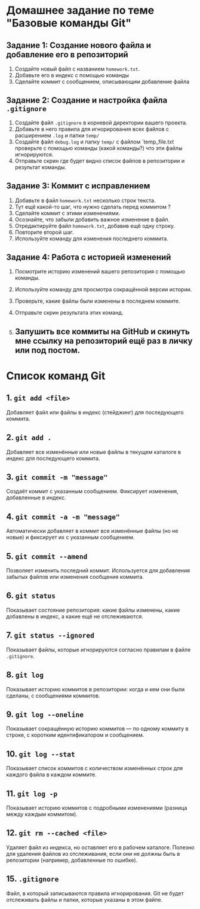 
# Домашнее задание по теме "Базовые команды Git"

## Задание 1: Создание нового файла и добавление его в репозиторий
1. Создайте новый файл с названием `homework.txt`.
2. Добавьте его в индекс с помощью команды
3. Сделайте коммит с сообщением, описывающим добавление файла

## Задание 2: Создание и настройка файла `.gitignore`
1. Создайте файл `.gitignore` в корневой директории вашего проекта.
2. Добавьте в него правила для игнорирования всех файлов с расширением `.log` и папки `temp/`
3. Создайте файл `debug.log` и папку `temp/` с файлом `temp_file.txt проверьте с помощью команды (какой команды?) что эти файлы игнорируются.
4. Отправьте скрин где будет видно список файлов в репозитории и результат команды.

## Задание 3: Коммит с исправлением
1. Добавьте в файл `homework.txt` несколько строк текста.
2. Тут ещё какой-то шаг, что нужно сделать перед коммитом ?
3. Сделайте коммит с этими изменениями.
4. Осознайте, что забыли добавить важное изменение в файл.
5. Отредактируйте файл `homework.txt`, добавив ещё одну строку.
6. Повторите второй шаг.
7. Используйте команду для изменения последнего коммита.

## Задание 4: Работа с историей изменений
1. Посмотрите историю изменений вашего репозитория с помощью команды.
2. Используйте команду для просмотра сокращённой версии истории.
3. Проверьте, какие файлы были изменены в последнем коммите.
4. Отправьте скрин результата этих команд.

5. ## Запушить все коммиты на GitHub и скинуть мне ссылку на репозиторий ещё раз в личку или под постом.


# Список команд Git

## 1. `git add <file>`
Добавляет файл или файлы в индекс (стейджинг) для последующего коммита.

## 2. `git add .`
Добавляет все изменённые или новые файлы в текущем каталоге в индекс для последующего коммита.

## 3. `git commit -m "message"`
Создаёт коммит с указанным сообщением. Фиксирует изменения, добавленные в индекс.

## 4. `git commit -a -m "message"`
Автоматически добавляет в коммит все изменённые файлы (но не новые) и фиксирует их с указанным сообщением.

## 5. `git commit --amend`
Позволяет изменить последний коммит. Используется для добавления забытых файлов или изменения сообщения коммита.

## 6. `git status`
Показывает состояние репозитория: какие файлы изменены, какие добавлены в индекс, а какие ещё не отслеживаются.

## 7. `git status --ignored`
Показывает файлы, которые игнорируются согласно правилам в файле `.gitignore`.

## 8. `git log`
Показывает историю коммитов в репозитории: когда и кем они были сделаны, с сообщениями коммитов.

## 9. `git log --oneline`
Показывает сокращённую историю коммитов — по одному коммиту в строке, с коротким идентификатором и сообщением.

## 10. `git log --stat`
Показывает список коммитов с количеством изменённых строк для каждого файла в каждом коммите.

## 11. `git log -p`
Показывает историю коммитов с подробными изменениями (разница между каждым коммитом).

## 12. `git rm --cached <file>`
Удаляет файл из индекса, но оставляет его в рабочем каталоге. Полезно для удаления файлов из отслеживания, если они не должны быть в репозитории (например, добавленные по ошибке).


## 15. `.gitignore`
Файл, в который записываются правила игнорирования. Git не будет отслеживать файлы и папки, которые указаны в этом файле.

